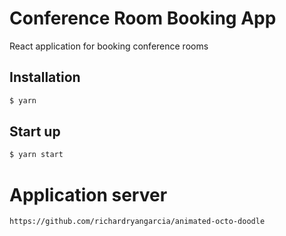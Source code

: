 # Conference Room Booking App

React application for booking conference rooms 

## Installation

```bash
$ yarn
```

## Start up

```bash
$ yarn start
```

# Application server 
`
https://github.com/richardryangarcia/animated-octo-doodle
`
